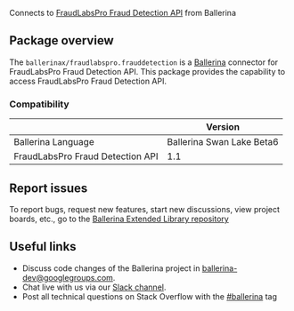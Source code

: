 Connects to [FraudLabsPro Fraud Detection API](https://www.fraudlabspro.com/developer/api/screen-order) from Ballerina

## Package overview
The `ballerinax/fraudlabspro.frauddetection` is a [Ballerina](https://ballerina.io/) connector for FraudLabsPro Fraud Detection API.
This package provides the capability to access FraudLabsPro Fraud Detection API.

### Compatibility
|                                   | Version                         |
|-----------------------------------|---------------------------------|
| Ballerina Language                | Ballerina Swan Lake Beta6       | 
| FraudLabsPro Fraud Detection API  | 1.1                             |

## Report issues
To report bugs, request new features, start new discussions, view project boards, etc., go to the [Ballerina Extended Library repository](https://github.com/ballerina-platform/ballerina-extended-library)

## Useful links
- Discuss code changes of the Ballerina project in [ballerina-dev@googlegroups.com](mailto:ballerina-dev@googlegroups.com).
- Chat live with us via our [Slack channel](https://ballerina.io/community/slack/).
- Post all technical questions on Stack Overflow with the [#ballerina](https://stackoverflow.com/questions/tagged/ballerina) tag

